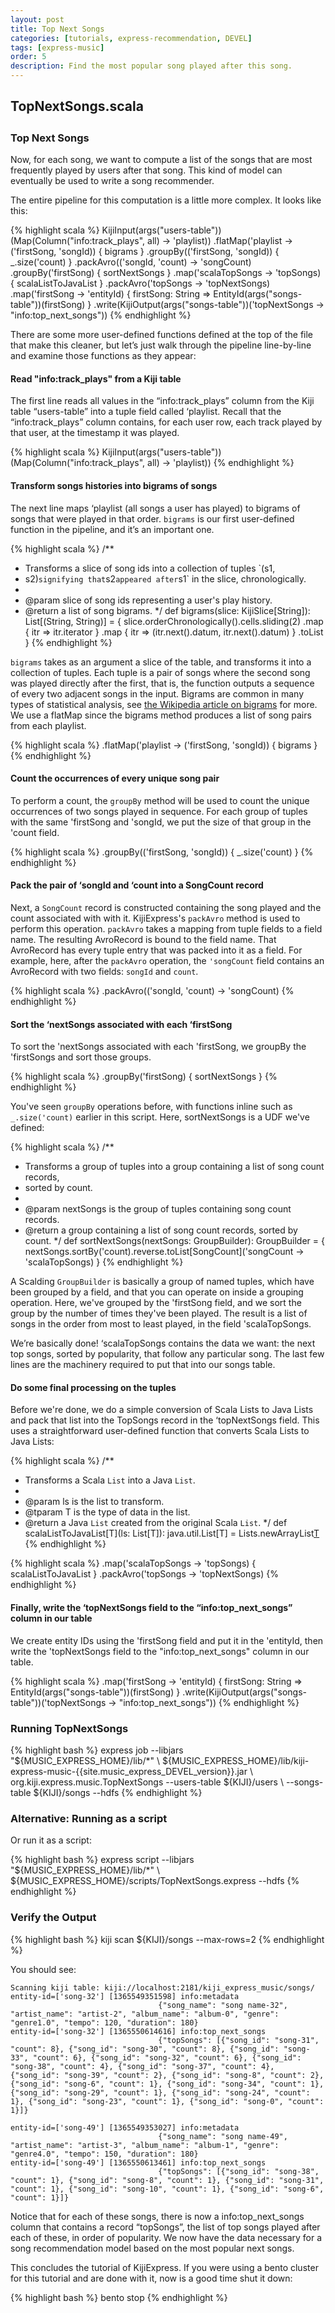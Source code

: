 ```yaml
---
layout: post
title: Top Next Songs
categories: [tutorials, express-recommendation, DEVEL]
tags: [express-music]
order: 5
description: Find the most popular song played after this song.
---
```


<div id="accordion-container">
  <h2 class="accordion-header"> TopNextSongs.scala </h2>
  <div class="accordion-content">
    <script src="http://gist-it.appspot.com/github/kijiproject/kiji-express-music/raw/{{site.music_express_DEVEL_branch}}/src/main/scala/org/kiji/express/music/TopNextSongs.scala"> </script>
  </div>
</div>

<h3 style="margin-top:0px;padding-top:10px;">Top Next Songs</h3>

Now, for each song, we want to compute a list of the songs that are most frequently played by users
after that song. This kind of model can eventually be used to write a song recommender.

The entire pipeline for this computation is a little more complex.  It looks like this:

{% highlight scala %}
KijiInput(args("users-table"))(Map(Column("info:track_plays", all) -> 'playlist))
    .flatMap('playlist -> ('firstSong, 'songId)) { bigrams }
    .groupBy(('firstSong, 'songId)) { _.size('count) }
    .packAvro(('songId, 'count) -> 'songCount)
    .groupBy('firstSong) { sortNextSongs }
    .map('scalaTopSongs -> 'topSongs) { scalaListToJavaList }
    .packAvro('topSongs -> 'topNextSongs)
    .map('firstSong -> 'entityId) { firstSong: String =>
        EntityId(args("songs-table"))(firstSong) }
    .write(KijiOutput(args("songs-table"))('topNextSongs -> "info:top_next_songs"))
{% endhighlight %}

There are some more user-defined functions defined at the top of the file that make this cleaner,
but let’s just walk through the pipeline line-by-line and examine those functions as they appear:

#### Read "info:track_plays" from a Kiji table

The first line reads all values in the “info:track_plays” column from the Kiji table “users-table”
into a tuple field called ‘playlist.  Recall that the “info:track_plays” column contains, for each
user row, each track played by that user, at the timestamp it was played.

{% highlight scala %}
    KijiInput(args("users-table"))(Map(Column("info:track_plays", all) -> 'playlist))
{% endhighlight %}

#### Transform songs histories into bigrams of songs

The next line maps ‘playlist (all songs a user has played) to bigrams of songs that were played in
that order.  `bigrams` is our first user-defined function in the pipeline, and it’s an
important one.

{% highlight scala %}
/**
 * Transforms a slice of song ids into a collection of tuples `(s1,
 * s2)` signifying that `s2` appeared after `s1` in the slice, chronologically.
 *
 * @param slice of song ids representing a user's play history.
 * @return a list of song bigrams.
 */
def bigrams(slice: KijiSlice[String]): List[(String, String)] = {
  slice.orderChronologically().cells.sliding(2)
      .map { itr => itr.iterator }
      .map { itr => (itr.next().datum, itr.next().datum) }
      .toList
}
{% endhighlight %}

`bigrams` takes as an argument a slice of the table, and transforms it into a collection of tuples.
Each tuple is a pair of songs where the second song was played directly after the first, that is,
the function outputs a sequence of every two adjacent songs in the input.  Bigrams are common in
many types of statistical analysis, see
[the Wikipedia article on bigrams](http://en.wikipedia.org/wiki/Bigram) for more.  We use a flatMap
since the bigrams method produces a list of song pairs from each playlist.

{% highlight scala %}
    .flatMap('playlist -> ('firstSong, 'songId)) { bigrams }
{% endhighlight %}

#### Count the occurrences of every unique song pair

To perform a count, the `groupBy` method will be used to count the unique occurrences of two songs
played in sequence.  For each group of tuples with the same 'firstSong and 'songId, we put the
size of that group in the 'count field.

{% highlight scala %}
    .groupBy(('firstSong, 'songId)) { _.size('count) }
{% endhighlight %}

#### Pack the pair of ‘songId and ‘count into a SongCount record
Next, a `SongCount` record is constructed containing the song played and the count associated with
with it. KijiExpress's `packAvro` method is used to perform this operation. `packAvro` takes a
mapping from tuple fields to a field name. The resulting AvroRecord is bound to the field name. That
AvroRecord has every tuple entry that was packed into it as a field.  For example, here, after the
`packAvro` operation, the `'songCount` field contains an AvroRecord with two fields: `songId` and
`count`.

{% highlight scala %}
    .packAvro(('songId, 'count) -> 'songCount)
{% endhighlight %}

#### Sort the ‘nextSongs associated with each ‘firstSong

To sort the 'nextSongs associated with each 'firstSong, we groupBy the 'firstSongs and sort those
groups.

{% highlight scala %}
    .groupBy('firstSong) { sortNextSongs }
{% endhighlight %}

You've seen `groupBy` operations before, with functions inline such as `_.size('count)` earlier
in this script. Here, sortNextSongs is a UDF we've defined:

{% highlight scala %}
/**
 * Transforms a group of tuples into a group containing a list of song count records,
 * sorted by count.
 *
 * @param nextSongs is the group of tuples containing song count records.
 * @return a group containing a list of song count records, sorted by count.
 */
def sortNextSongs(nextSongs: GroupBuilder): GroupBuilder = {
  nextSongs.sortBy('count).reverse.toList[SongCount]('songCount -> 'scalaTopSongs)
}
{% endhighlight %}

A Scalding `GroupBuilder` is basically a group of named tuples, which have been grouped by
a field, and that you can operate on inside a grouping operation.  Here, we've grouped by the
'firstSong field, and we sort the group by the number of times they've been played. The result is
a list of songs in the order from most to least played, in the field 'scalaTopSongs.

We’re basically done!  ‘scalaTopSongs contains the data we want: the next top songs, sorted by
popularity, that follow any particular song.  The last few lines are the machinery required to put
that into our songs table.

#### Do some final processing on the tuples

Before we're done, we do a simple conversion of Scala Lists to Java Lists and pack that list into
the TopSongs record in the ‘topNextSongs field.  This uses a straightforward user-defined function
that converts Scala Lists to Java Lists:

{% highlight scala %}
/**
 * Transforms a Scala `List` into a Java `List`.
 *
 * @param ls is the list to transform.
 * @tparam T is the type of data in the list.
 * @return a Java `List` created from the original Scala `List`.
 */
def scalaListToJavaList[T](ls: List[T]): java.util.List[T] = Lists.newArrayList[T](ls.asJava)
{% endhighlight %}

{% highlight scala %}
    .map('scalaTopSongs -> 'topSongs) { scalaListToJavaList }
    .packAvro('topSongs -> 'topNextSongs)
{% endhighlight %}

#### Finally, write the ‘topNextSongs field to the “info:top_next_songs” column in our table

We create entity IDs using the 'firstSong field and put it in the 'entityId, then write the
'topNextSongs field to the "info:top_next_songs" column in our table.

{% highlight scala %}
    .map('firstSong -> 'entityId) { firstSong: String =>
        EntityId(args("songs-table"))(firstSong) }
    .write(KijiOutput(args("songs-table"))('topNextSongs -> "info:top_next_songs"))
{% endhighlight %}

### Running TopNextSongs ###

<div class="userinput">
{% highlight bash %}
express job --libjars "${MUSIC_EXPRESS_HOME}/lib/*" \
    ${MUSIC_EXPRESS_HOME}/lib/kiji-express-music-{{site.music_express_DEVEL_version}}.jar \
    org.kiji.express.music.TopNextSongs --users-table ${KIJI}/users \
    --songs-table ${KIJI}/songs --hdfs
{% endhighlight %}
</div>

### Alternative: Running as a script ###

Or run it as a script:

<div class="userinput">
{% highlight bash %}
express script --libjars "${MUSIC_EXPRESS_HOME}/lib/*" \
    ${MUSIC_EXPRESS_HOME}/scripts/TopNextSongs.express --hdfs
{% endhighlight %}
</div>

### Verify the Output ###

<div class="userinput">
{% highlight bash %}
kiji scan ${KIJI}/songs --max-rows=2
{% endhighlight %}
</div>

You should see:

    Scanning kiji table: kiji://localhost:2181/kiji_express_music/songs/
    entity-id=['song-32'] [1365549351598] info:metadata
                                     {"song_name": "song name-32", "artist_name": "artist-2", "album_name": "album-0", "genre": "genre1.0", "tempo": 120, "duration": 180}
    entity-id=['song-32'] [1365550614616] info:top_next_songs
                                     {"topSongs": [{"song_id": "song-31", "count": 8}, {"song_id": "song-30", "count": 8}, {"song_id": "song-33", "count": 6}, {"song_id": "song-32", "count": 6}, {"song_id": "song-38", "count": 4}, {"song_id": "song-37", "count": 4}, {"song_id": "song-39", "count": 2}, {"song_id": "song-8", "count": 2}, {"song_id": "song-6", "count": 1}, {"song_id": "song-34", "count": 1}, {"song_id": "song-29", "count": 1}, {"song_id": "song-24", "count": 1}, {"song_id": "song-23", "count": 1}, {"song_id": "song-0", "count": 1}]}

    entity-id=['song-49'] [1365549353027] info:metadata
                                     {"song_name": "song name-49", "artist_name": "artist-3", "album_name": "album-1", "genre": "genre4.0", "tempo": 150, "duration": 180}
    entity-id=['song-49'] [1365550613461] info:top_next_songs
                                     {"topSongs": [{"song_id": "song-38", "count": 1}, {"song_id": "song-8", "count": 1}, {"song_id": "song-31", "count": 1}, {"song_id": "song-10", "count": 1}, {"song_id": "song-6", "count": 1}]}

Notice that for each of these songs, there is now a info:top_next_songs column that contains a record “topSongs”, the list of top songs played after each of these, in order of popularity.  We now have the data necessary for a song recommendation model based on the most popular next songs.

This concludes the tutorial of KijiExpress.  If you were using a bento cluster for this tutorial and are done with it, now is a good time shut it down:

<div class="userinput">
{% highlight bash %}
    bento stop
{% endhighlight %}
</div>
